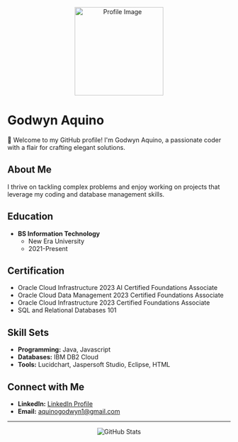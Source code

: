 <p align="center">
  <img src="https://your-image-url.com/your-image.png" alt="Profile Image" width="200" height="200" />
</p>

# Godwyn Aquino

🚀 Welcome to my GitHub profile! I'm Godwyn Aquino, a passionate coder with a flair for crafting elegant solutions.

## About Me

I thrive on tackling complex problems and enjoy working on projects that leverage my coding and database management skills.

## Education

- **BS Information Technology**
  - New Era University
  - 2021-Present

## Certification

- Oracle Cloud Infrastructure 2023 AI Certified Foundations Associate
- Oracle Cloud Data Management 2023 Certified Foundations Associate
- Oracle Cloud Infrastructure 2023 Certified Foundations Associate
- SQL and Relational Databases 101

## Skill Sets

- **Programming:** Java, Javascript
- **Databases:** IBM DB2 Cloud
- **Tools:** Lucidchart, Jaspersoft Studio, Eclipse, HTML

## Connect with Me

- **LinkedIn:** [LinkedIn Profile](LinkedIn_profile_link)
- **Email:** aquinogodwyn1@gmail.com
---

<p align="center">
  <img src="https://github-readme-stats.vercel.app/api?username=your-username&show_icons=true&theme=dark" alt="GitHub Stats" />
</p>
